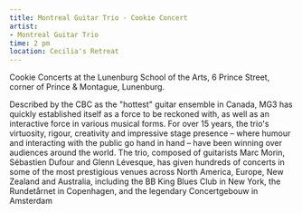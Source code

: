 ```yaml
---
title: Montreal Guitar Trio - Cookie Concert
artist:
- Montreal Guitar Trio
time: 2 pm
location: Cecilia's Retreat
---
```


Cookie Concerts at the Lunenburg School of the Arts, 6 Prince Street, corner of Prince & Montague, Lunenburg.

Described by the CBC as the "hottest" guitar ensemble in Canada, MG3 has quickly established itself as a force to be reckoned with, as well as an interactive force in various musical forms. For over 15 years, the trio's virtuosity, rigour, creativity and impressive stage presence – where humour and interacting with the public go hand in hand – have been winning over audiences around the world. The trio, composed of guitarists Marc Morin, Sébastien Dufour and Glenn Lévesque, has given hundreds of concerts in some of the most prestigious venues across North America, Europe, New Zealand and Australia, including the BB King Blues Club in New York, the Rundetårnet in Copenhagen, and the legendary Concertgebouw in Amsterdam